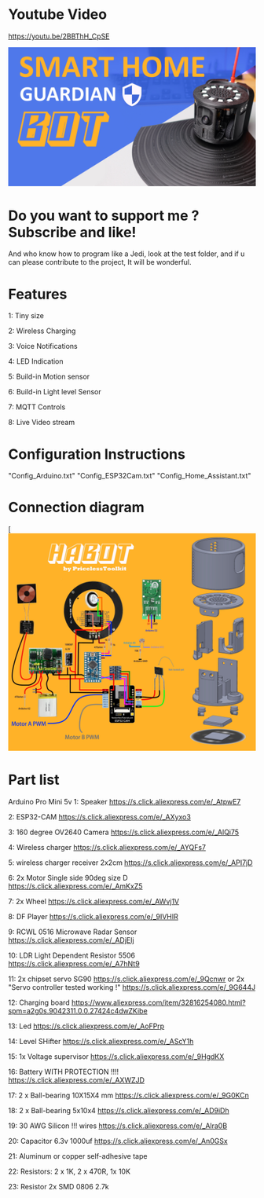 # Youtube Video

https://youtu.be/2BBThH_CpSE

[![habot](https://github.com/PricelessToolkit/Smart-Home-Security-Guardian-Bot/blob/main/Images/Thumbinal_HABot.jpg)](https://youtu.be/2BBThH_CpSE)


# Do you want to support me ? Subscribe and like!


And who know how to program like a Jedi, look at the test folder, and if u can please contribute to the project, It will be wonderful.

# Features

1: Tiny size

2: Wireless Charging

3: Voice Notifications

4: LED Indication

5: Build-in Motion sensor

6: Build-in Light level Sensor

7: MQTT Controls

8: Live Video stream



# Configuration Instructions
"Config_Arduino.txt" "Config_ESP32Cam.txt" "Config_Home_Assistant.txt"











# Connection diagram

[![Connectiondiagram](https://github.com/PricelessToolkit/Smart-Home-Security-Guardian-Bot/blob/main/Images/schemeFull.jpg)










# Part list

Arduino Pro Mini 5v
1: Speaker https://s.click.aliexpress.com/e/_AtpwE7

2: ESP32-CAM https://s.click.aliexpress.com/e/_AXyxo3

3: 160 degree OV2640 Camera https://s.click.aliexpress.com/e/_AlQi75

4: Wireless charger https://s.click.aliexpress.com/e/_AYQFs7

5: wireless charger receiver 2x2cm https://s.click.aliexpress.com/e/_API7jD

6: 2x Motor Single side 90deg size D https://s.click.aliexpress.com/e/_AmKxZ5

7: 2x Wheel https://s.click.aliexpress.com/e/_AWvj1V

8: DF Player https://s.click.aliexpress.com/e/_9IVHIR

9: RCWL 0516 Microwave Radar Sensor https://s.click.aliexpress.com/e/_ADjEIj

10: LDR Light Dependent Resistor 5506 https://s.click.aliexpress.com/e/_A7hNt9

11: 2x chipset servo SG90  https://s.click.aliexpress.com/e/_9Qcnwr   or 2x "Servo controller tested working !" https://s.click.aliexpress.com/e/_9G644J

12: Charging board https://www.aliexpress.com/item/32816254080.html?spm=a2g0s.9042311.0.0.27424c4dwZKibe

13: Led https://s.click.aliexpress.com/e/_AoFPrp

14: Level SHifter https://s.click.aliexpress.com/e/_AScY1h

15: 1x Voltage supervisor https://s.click.aliexpress.com/e/_9HgdKX

16: Battery WITH PROTECTION !!!! https://s.click.aliexpress.com/e/_AXWZJD

17: 2 x Ball-bearing 10X15X4 mm https://s.click.aliexpress.com/e/_9G0KCn

18: 2 x Ball-bearing 5x10x4 https://s.click.aliexpress.com/e/_AD9iDh

19: 30 AWG Silicon !!! wires https://s.click.aliexpress.com/e/_Alra0B

20: Capacitor 6.3v 1000uf https://s.click.aliexpress.com/e/_An0GSx

21: Aluminum or copper self-adhesive tape

22: Resistors: 2 x 1K, 2 x 470R, 1x 10K

23: Resistor 2x SMD 0806 2.7k

